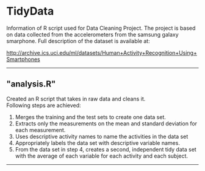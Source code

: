 # TidyData
Information of R script used for Data Cleaning Project. The project is based on data collected from the accelerometers from the samsung galaxy smarphone. Full description of the dataset is available at:

http://archive.ics.uci.edu/ml/datasets/Human+Activity+Recognition+Using+Smartphones

---

## "analysis.R"
Created an R script that takes in raw data and cleans it.  
Following steps are achieved:
1. Merges the training and the test sets to create one data set.
2. Extracts only the measurements on the mean and standard deviation for each measurement.
3. Uses descriptive activity names to name the activities in the data set
4. Appropriately labels the data set with descriptive variable names.
5. From the data set in step 4, creates a second, independent tidy data set with the average of each variable for each activity and each subject.

---
